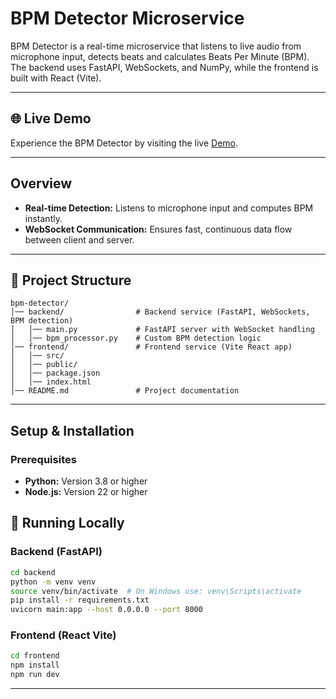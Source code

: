 # BPM Detector Microservice

BPM Detector is a real-time microservice that listens to live audio from microphone input, detects beats and calculates Beats Per Minute (BPM). The backend uses FastAPI, WebSockets, and NumPy, while the frontend is built with React (Vite).

---

## 🌐 Live Demo

Experience the BPM Detector by visiting the live [Demo](https://bpm-detector-ecf8c.web.app/).

---

## Overview

- **Real-time Detection:** Listens to microphone input and computes BPM instantly.
- **WebSocket Communication:** Ensures fast, continuous data flow between client and server.

---

## 📂 Project Structure
```
bpm-detector/
│── backend/                # Backend service (FastAPI, WebSockets, BPM detection)
│   │── main.py             # FastAPI server with WebSocket handling
│   │── bpm_processor.py    # Custom BPM detection logic
│── frontend/               # Frontend service (Vite React app)
│   │── src/
│   │── public/
│   │── package.json
│   │── index.html
│── README.md               # Project documentation
```
---

## Setup & Installation

### Prerequisites
- **Python:** Version 3.8 or higher
- **Node.js:** Version 22 or higher

## 🚀 Running Locally

### **Backend (FastAPI)**
```bash
cd backend
python -m venv venv
source venv/bin/activate  # On Windows use: venv\Scripts\activate
pip install -r requirements.txt
uvicorn main:app --host 0.0.0.0 --port 8000
```

### **Frontend (React Vite)**
```bash
cd frontend
npm install
npm run dev
```

---

